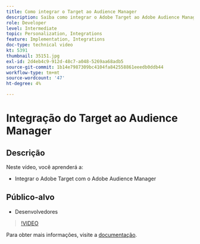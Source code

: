 ```yaml
---
title: Como integrar o Target ao Audience Manager
description: Saiba como integrar o Adobe Target ao Adobe Audience Manager.
role: Developer
level: Intermediate
topic: Personalization, Integrations
feature: Implementation, Integrations
doc-type: technical video
kt: 5391
thumbnail: 35151.jpg
exl-id: 2d4eb4c9-912d-48c7-a048-5269aa68adb5
source-git-commit: 1b14e7987309bc4104fa842558861eeedb0ddb44
workflow-type: tm+mt
source-wordcount: '47'
ht-degree: 4%

---
```


# Integração do Target ao Audience Manager

## Descrição

Neste vídeo, você aprenderá a:

* Integrar o Adobe Target com o Adobe Audience Manager

## Público-alvo

* Desenvolvedores

>[!VIDEO](https://video.tv.adobe.com/v/35151/?quality=12)

Para obter mais informações, visite a [documentação](https://experienceleague.adobe.com/docs/audience-manager/user-guide/implementation-integration-guides/integration-other-solutions/aam-target-integration.html?lang=en).
